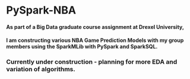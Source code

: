 # PySpark-NBA
#### As part of a Big Data graduate course assignment at Drexel University, 
#### I am constructing various NBA Game Prediction Models with my group members using the SparkMLib with PySpark and SparkSQL.

### Currently under construction - planning for more EDA and variation of algorithms.
